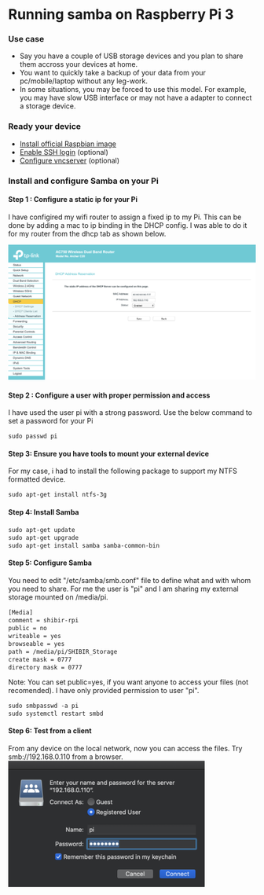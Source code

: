 # Running samba on Raspberry Pi 3

### Use case
- Say you have a couple of USB storage devices and you plan to share them accross your devices at home.
- You want to quickly take a backup of your data from your pc/mobile/laptop without any leg-work.
- In some situations, you may be forced to use this model. For example, you may have slow USB interface or may not have a adapter to connect a storage device.

### Ready your device
- [Install official Raspbian image](https://www.raspberrypi.org/documentation/installation/installing-images/)
- [Enable SSH login](https://www.raspberrypi.org/documentation/remote-access/ssh/README.md#3-enable-ssh-on-a-headless-raspberry-pi-add-file-to-sd-card-on-another-machine) (optional)
- [Configure vncserver](https://www.raspberrypi.org/documentation/remote-access/vnc/) (optional)

### Install and configure Samba on your Pi


#### Step 1 : Configure a static ip for your Pi
I have configired my wifi router to assign a fixed ip to my Pi.
This can be done by adding a mac to ip binding in the DHCP config.
I was able to do it for my router from the dhcp tab as shown below.

<img src="images/step1_router_dhcp_setting.png" width=800>

#### Step 2 : Configure a user with proper permission and access
I have used the user pi with a strong password. Use the below command to set a password for your Pi
```
sudo passwd pi
```

#### Step 3: Ensure you have tools to mount your external device
For my case, i had to install the following package to support my NTFS formatted device.
```
sudo apt-get install ntfs-3g
```

#### Step 4: Install Samba 
```
sudo apt-get update
sudo apt-get upgrade
sudo apt-get install samba samba-common-bin
```

#### Step 5: Configure Samba
You need to edit "/etc/samba/smb.conf" file to define what and with whom you need to share.
For me the user is "pi" and I am sharing my external storage mounted on /media/pi.

```
[Media]
comment = shibir-rpi
public = no
writeable = yes
browseable = yes
path = /media/pi/SHIBIR_Storage
create mask = 0777
directory mask = 0777
```

Note: You can set public=yes, if you want anyone to access your files (not recomended).
I have only provided permission to user "pi".

```
sudo smbpasswd -a pi
sudo systemctl restart smbd
```

#### Step 6: Test from a client
From any device on the local network, now you can access the files.
Try smb://192.168.0.110 from a browser.
<img src="images/step5_smb_login.png" width=400>

